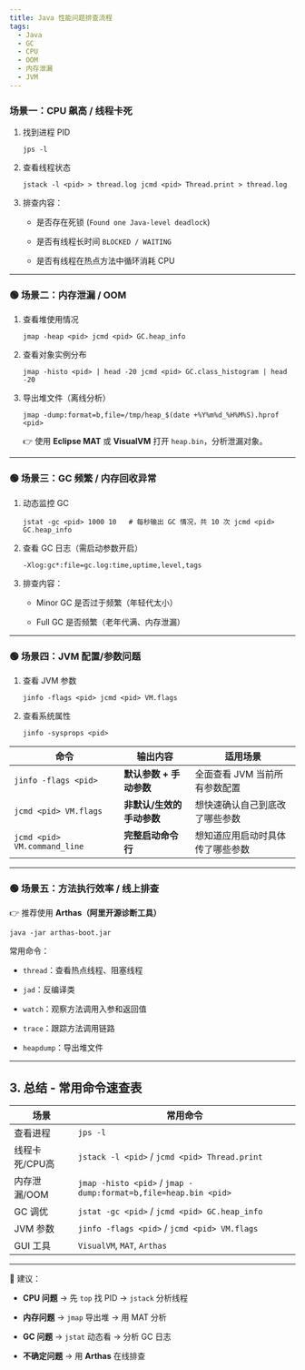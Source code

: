 ```yaml
---
title: Java 性能问题排查流程
tags:
  - Java
  - GC
  - CPU
  - OOM
  - 内存泄漏
  - JVM
---
```

### 场景一：CPU 飙高 / 线程卡死

1. 找到进程 PID
    
    `jps -l`
    
2. 查看线程状态
    
    `jstack -l <pid> > thread.log jcmd <pid> Thread.print > thread.log`
    
3. 排查内容：
    
    - 是否存在死锁 (`Found one Java-level deadlock`)
        
    - 是否有线程长时间 `BLOCKED / WAITING`
        
    - 是否有线程在热点方法中循环消耗 CPU
        

---

### 🟢 场景二：内存泄漏 / OOM

1. 查看堆使用情况
    
    `jmap -heap <pid> jcmd <pid> GC.heap_info`
    
2. 查看对象实例分布
    
    `jmap -histo <pid> | head -20 jcmd <pid> GC.class_histogram | head -20`
    
3. 导出堆文件（离线分析）
    
    `jmap -dump:format=b,file=/tmp/heap_$(date +%Y%m%d_%H%M%S).hprof <pid>`
    
    👉 使用 **Eclipse MAT** 或 **VisualVM** 打开 `heap.bin`，分析泄漏对象。
    

---

### 🟢 场景三：GC 频繁 / 内存回收异常

1. 动态监控 GC
    
    `jstat -gc <pid> 1000 10   # 每秒输出 GC 情况，共 10 次 jcmd <pid> GC.heap_info`
    
2. 查看 GC 日志（需启动参数开启）
    
    `-Xlog:gc*:file=gc.log:time,uptime,level,tags`
    
3. 排查内容：
    
    - Minor GC 是否过于频繁（年轻代太小）
        
    - Full GC 是否频繁（老年代满、内存泄漏）
        

---

### 🟢 场景四：JVM 配置/参数问题

1. 查看 JVM 参数
    
    `jinfo -flags <pid> jcmd <pid> VM.flags`
    
2. 查看系统属性
    
    `jinfo -sysprops <pid>`
    

|命令|输出内容|适用场景|
|---|---|---|
|`jinfo -flags <pid>`|**默认参数 + 手动参数**|全面查看 JVM 当前所有参数配置|
|`jcmd <pid> VM.flags`|**非默认/生效的手动参数**|想快速确认自己到底改了哪些参数|
|`jcmd <pid> VM.command_line`|**完整启动命令行**|想知道应用启动时具体传了哪些参数

---

### 🟢 场景五：方法执行效率 / 线上排查

👉 推荐使用 **Arthas（阿里开源诊断工具）**

`java -jar arthas-boot.jar`

常用命令：

- `thread`：查看热点线程、阻塞线程
    
- `jad`：反编译类
    
- `watch`：观察方法调用入参和返回值
    
- `trace`：跟踪方法调用链路
    
- `heapdump`：导出堆文件
    

---

## 3. 总结 - 常用命令速查表

| 场景        | 常用命令                                                            |
| --------- | --------------------------------------------------------------- |
| 查看进程      | `jps -l`                                                        |
| 线程卡死/CPU高 | `jstack -l <pid>` / `jcmd <pid> Thread.print`                   |
| 内存泄漏/OOM  | `jmap -histo <pid>` / `jmap -dump:format=b,file=heap.bin <pid>` |
| GC 调优     | `jstat -gc <pid>` / `jcmd <pid> GC.heap_info`                   |
| JVM 参数    | `jinfo -flags <pid>` / `jcmd <pid> VM.flags`                    |
| GUI 工具    | `VisualVM`, `MAT`, `Arthas`                                     |

---

📌 建议：

- **CPU 问题** → 先 `top` 找 PID → `jstack` 分析线程
    
- **内存问题** → `jmap` 导出堆 → 用 MAT 分析
    
- **GC 问题** → `jstat` 动态看 → 分析 GC 日志
    
- **不确定问题** → 用 **Arthas** 在线排查